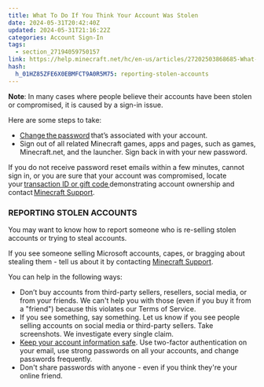 ```yaml
---
title: What To Do If You Think Your Account Was Stolen
date: 2024-05-31T20:42:40Z
updated: 2024-05-31T21:16:22Z
categories: Account Sign-In
tags:
  - section_27194059750157
link: https://help.minecraft.net/hc/en-us/articles/27202503868685-What-To-Do-If-You-Think-Your-Account-Was-Stolen
hash:
  h_01HZ85ZFE6X0EBMFCT9A0R5M75: reporting-stolen-accounts
---
```


**Note**: In many cases where people believe their accounts have been stolen or compromised, it is caused by a sign-in issue.

Here are some steps to take:

- [Change the password](https://www.microsoft.com/account) that’s associated with your account. 
- Sign out of all related Minecraft games, apps and pages, such as games, Minecraft.net, and the launcher. Sign back in with your new password.

If you do not receive password reset emails within a few minutes, cannot sign in, or you are sure that your account was compromised, locate your [transaction ID or gift code ](../Buying-Minecraft-Games/Locating-Your-Minecraft-Transaction-ID-for-Account-Support.md)demonstrating account ownership and contact [Minecraft Support](https://aka.ms/Minecraft-Support). 

### REPORTING STOLEN ACCOUNTS

You may want to know how to report someone who is re-selling stolen accounts or trying to steal accounts.

If you see someone selling Microsoft accounts, capes, or bragging about stealing them - tell us about it by contacting [Minecraft Support](https://aka.ms/Minecraft-Support).

You can help in the following ways:

- Don’t buy accounts from third-party sellers, resellers, social media, or from your friends. We can't help you with those (even if you buy it from a "friend") because this violates our Terms of Service.
- If you see something, say something. Let us know if you see people selling accounts on social media or third-party sellers. Take screenshots. We investigate every single claim.
- [Keep your account information safe](https://support.microsoft.com/en-us/account-billing/how-to-help-keep-your-microsoft-account-safe-and-secure-628538c2-7006-33bb-5ef4-c917657362b9). Use two-factor authentication on your email, use strong passwords on all your accounts, and change passwords frequently.
- Don't share passwords with anyone - even if you think they're your online friend.
